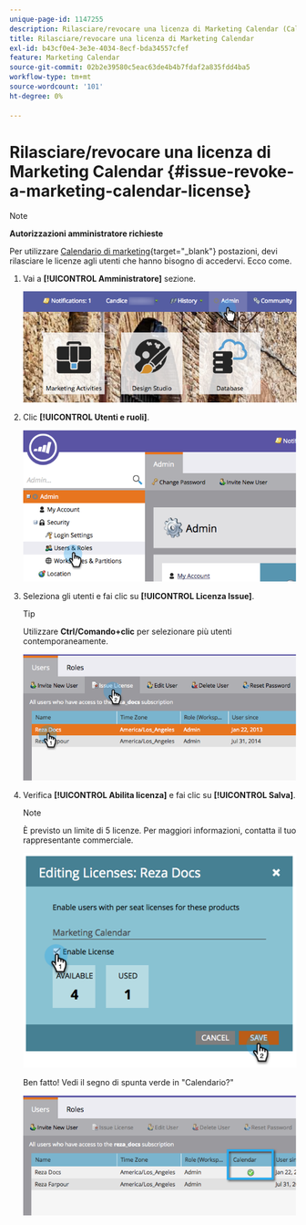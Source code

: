```yaml
---
unique-page-id: 1147255
description: Rilasciare/revocare una licenza di Marketing Calendar (Calendario di marketing) - Documenti Marketo - Documentazione del prodotto
title: Rilasciare/revocare una licenza di Marketing Calendar
exl-id: b43cf0e4-3e3e-4034-8ecf-bda34557cfef
feature: Marketing Calendar
source-git-commit: 02b2e39580c5eac63de4b4b7fdaf2a835fdd4ba5
workflow-type: tm+mt
source-wordcount: '101'
ht-degree: 0%

---
```


# Rilasciare/revocare una licenza di Marketing Calendar {#issue-revoke-a-marketing-calendar-license}

>[!NOTE]
>
>**Autorizzazioni amministratore richieste**

Per utilizzare [Calendario di marketing](/help/marketo/product-docs/core-marketo-concepts/marketing-calendar/understanding-the-calendar/navigating-the-marketing-calendar.md){target="_blank"} postazioni, devi rilasciare le licenze agli utenti che hanno bisogno di accedervi. Ecco come.

1. Vai a **[!UICONTROL Amministratore]** sezione.

   ![](assets/adminhand.png)

1. Clic **[!UICONTROL Utenti e ruoli]**.

   ![](assets/2.png)

1. Seleziona gli utenti e fai clic su **[!UICONTROL Licenza Issue]**.

   >[!TIP]
   >
   >Utilizzare **Ctrl/Comando+clic** per selezionare più utenti contemporaneamente.

   ![](assets/3.png)

1. Verifica **[!UICONTROL Abilita licenza]** e fai clic su **[!UICONTROL Salva]**.

   >[!NOTE]
   >
   >È previsto un limite di 5 licenze. Per maggiori informazioni, contatta il tuo rappresentante commerciale.

   ![](assets/4.png)

   Ben fatto! Vedi il segno di spunta verde in &quot;Calendario?&quot;

   ![](assets/5.png)
